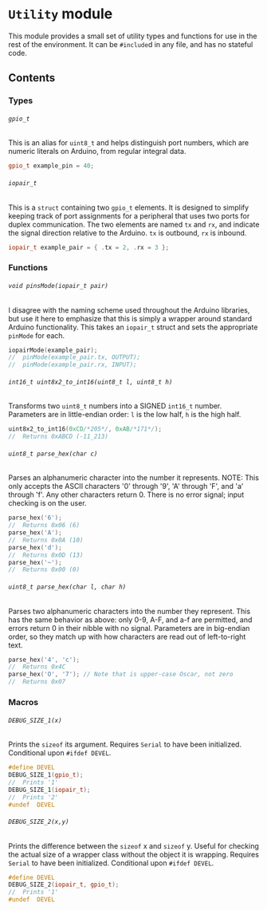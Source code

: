 # `Utility` module

This module provides a small set of utility types and functions for use in the
rest of the environment. It can be `#include`d in any file, and has no stateful
code.

## Contents

### Types

###### `gpio_t`

This is an alias for `uint8_t` and helps distinguish port numbers, which are
numeric literals on Arduino, from regular integral data.

```cpp
gpio_t example_pin = 40;
```

###### `iopair_t`

This is a `struct` containing two `gpio_t` elements. It is designed to simplify
keeping track of port assignments for a peripheral that uses two ports for
duplex communication. The two elements are named `tx` and `rx`, and indicate the
signal direction relative to the Arduino. `tx` is outbound, `rx` is inbound.

```cpp
iopair_t example_pair = { .tx = 2, .rx = 3 };
```

### Functions

###### `void pinsMode(iopair_t pair)`

I disagree with the naming scheme used throughout the Arduino libraries, but use
it here to emphasize that this is simply a wrapper around standard Arduino
functionality. This takes an `iopair_t` struct and sets the appropriate
`pinMode` for each.

```cpp
iopairMode(example_pair);
//  pinMode(example_pair.tx, OUTPUT);
//  pinMode(example_pair.rx, INPUT);
```

###### `int16_t uint8x2_to_int16(uint8_t l, uint8_t h)`

Transforms two `uint8_t` numbers into a SIGNED `int16_t` number. Parameters are
in little-endian order: `l` is the low half, `h` is the high half.

```cpp
uint8x2_to_int16(0xCD/*205*/, 0xAB/*171*/);
//  Returns 0xABCD (-11_213)
```

###### `uint8_t parse_hex(char c)`

Parses an alphanumeric character into the number it represents. NOTE: This only
accepts the ASCII characters '0' through '9', 'A' through 'F', and 'a' through
'f'. Any other characters return 0. There is no error signal; input checking is
on the user.

```cpp
parse_hex('6');
//  Returns 0x06 (6)
parse_hex('A');
//  Returns 0x0A (10)
parse_hex('d');
//  Returns 0x0D (13)
parse_hex('~');
//  Returns 0x00 (0)
```

###### `uint8_t parse_hex(char l, char h)`

Parses two alphanumeric characters into the number they represent. This has the
same behavior as above: only 0-9, A-F, and a-f are permitted, and errors return
0 in their nibble with no signal. Parameters are in big-endian order, so they
match up with how characters are read out of left-to-right text.

```cpp
parse_hex('4', 'c');
//  Returns 0x4C
parse_hex('O', '7'); // Note that is upper-case Oscar, not zero
//  Returns 0x07
```

### Macros

###### `DEBUG_SIZE_1(x)`

Prints the `sizeof` its argument. Requires `Serial` to have been initialized.
Conditional upon `#ifdef DEVEL`.

```cpp
#define DEVEL
DEBUG_SIZE_1(gpio_t);
//  Prints '1'
DEBUG_SIZE_1(iopair_t);
//  Prints '2'
#undef  DEVEL
```

###### `DEBUG_SIZE_2(x,y)`

Prints the difference between the `sizeof` x and `sizeof` y. Useful for checking
the actual size of a wrapper class without the object it is wrapping. Requires
`Serial` to have been initialized. Conditional upon `#ifdef DEVEL`.

```cpp
#define DEVEL
DEBUG_SIZE_2(iopair_t, gpio_t);
//  Prints '1'
#undef  DEVEL
```
